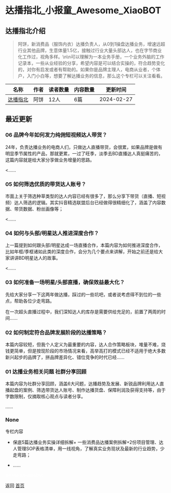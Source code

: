 # 达播指北_小报童_Awesome_XiaoBOT

## 达播指北介绍
> 阿饼，新消费品（服饰内衣）达播负责人，从0到1操盘达播业务，增速远超行业其他品牌，生意体量1.5亿，接触过行业大量头部达人，也在字节商业化工作过，视角多样。\n\n可以理解为一本业务手册，一个业务外脑的工作记录本，一些从业经验的分享，希望内容是可以结合实操的，符合趋势变化的，对你有启发或者有帮助的。如果你是品牌主理人，电商从业者，个体户，入门小白等，想要了解达播业务的信息，那么这个专栏可以关注看看。  
  


|名称|作者|读者数量|内容数量|更新时间|
|---|---|---|---|---|
|[达播指北](https://xiaobot.net/p/dbsc0101?refer=0b133df9-27dc-423b-8101-639049001c13)|阿饼|12人|6篇|2024-02-27|

## 最近更新
### 06 品牌今年如何发力纯佣短视频达人带货？

24年，负责达播业务的电商人们，只做达人直播带货，会很累，如果品牌是做有明显季节属性的产品，那就更累，一过了旺季，淡季去BD直播达人真挺痛苦的，这篇内容就是给大家分享做业务增量的思路。

<......

### 05 如何筛选优质的带货达人账号？

市面上关于筛选种草类型的达人内容已经有很多了，那么分享下带货（直播、短视频）达人筛选的逻辑。其实抖音精选联盟后台已经做得很精细化了，涵盖了内容数据、带货数据、粉丝画像等；

<......

### 04 如何与头部/明星达人推进深度合作？

上一篇提到如何跟头部/明星达成一场直播合作，本篇内容为如何推进深度合作，比如年框/季框诸如此类的深度合作，会分为几个要点来讲解，开始之前还是给大家讲讲BD明星达人的故事。

<......

### 03 如何准备一场明星/头部直播，确保效益最大化？

先给大家分享一下这两年做达播，踩过的一些坑吧，或者说考虑得不到位的一些点，帮助各位少走弯路。

在一次超头直播过程中，我们深知达人的库存是需要供给充足的，前置了两周的时间......

### 02 如何制定符合品牌发展阶段的达播策略？

本篇内容较短，但我个人定义为最重要的内容，达人合作策略板块，堆量不难，烧钱更简单，但是按现阶段的市场情况来看，高举高打的模式已经不适用于绝大多数新兴起步的品牌了，拼品牌差异化、错位竞争的时代已经......

### 01 达播业务相关问题 社群分享回顾

本篇内容为社群分享回顾，涵盖6大问题，达播趋势及发展、新锐品牌利用达人直播起盘的案例、筛选带货达人账号、制作达播货盘、保障利润及获得支持等，由于字数限制，仅摘取核心观点与读者分享。

......

### None

专栏内容

* 保底5篇达播业务实操详细拆解+ 一些消费品达播案例拆解+2份项目管理、达人管理SOP表格清单，用一线视角，了解真实业务现状及最新的行业趋势，少走弯路；

* ......


<a href="https://github.com/Reno9527/awesome-xiaobot" style="color: white; text-decoration: none;">awesome-xiaobot</a>

返回 [首页](../README.md)
